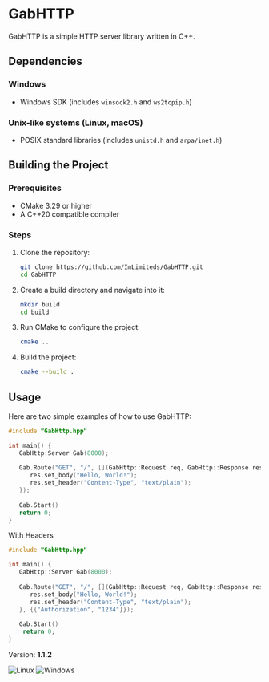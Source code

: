 # GabHTTP

GabHTTP is a simple HTTP server library written in C++.

## Dependencies

### Windows
- Windows SDK (includes `winsock2.h` and `ws2tcpip.h`)

### Unix-like systems (Linux, macOS)
- POSIX standard libraries (includes `unistd.h` and `arpa/inet.h`)

## Building the Project

### Prerequisites
- CMake 3.29 or higher
- A C++20 compatible compiler

### Steps

1. Clone the repository:
    ```sh
    git clone https://github.com/ImLimiteds/GabHTTP.git
    cd GabHTTP
    ```

2. Create a build directory and navigate into it:
    ```sh
    mkdir build
    cd build
    ```

3. Run CMake to configure the project:
    ```sh
    cmake ..
    ```

4. Build the project:
    ```sh
    cmake --build .
    ```

## Usage

Here are two simple examples of how to use GabHTTP:

```cpp
#include "GabHttp.hpp"

int main() {
   GabHttp:Server Gab(8000);
   
   Gab.Route("GET", "/", [](GabHttp::Request req, GabHttp::Response res) {
      res.set_body("Hello, World!");
      res.set_header("Content-Type", "text/plain");
   });
   
   Gab.Start()
   return 0;
}
```

With Headers

```cpp
#include "GabHttp.hpp"

int main() {
   GabHttp::Server Gab(8000);
   
   Gab.Route("GET", "/", [](GabHttp::Request req, GabHttp::Response res) {
      res.set_body("Hello, World!");
      res.set_header("Content-Type", "text/plain");
   }, {{"Authorization", "1234"}});
   
   Gab.Start()
    return 0;
}
```

Version: **1.1.2**

![Linux](https://github.com/ImLimiteds/GabHTTP/actions/workflows/linux.yml/badge.svg)
![Windows](https://github.com/ImLimiteds/GabHTTP/actions/workflows/windows.yml/badge.svg)
